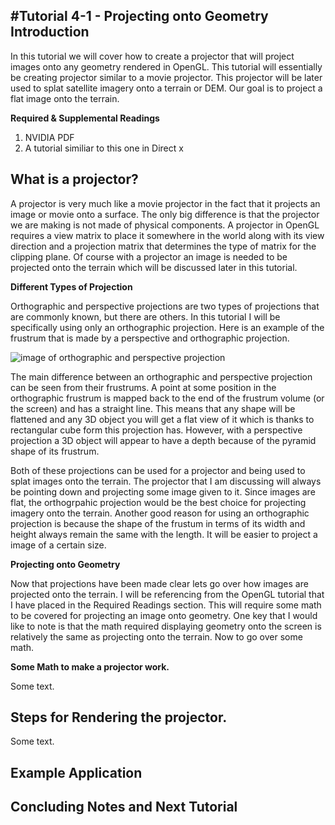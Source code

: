 #Tutorial 4-1 - Projecting onto Geometry
**Introduction**
----
In this tutorial we will cover how to create a projector that will project images onto any geometry rendered in OpenGL. This tutorial will essentially be creating projector similar to a movie projector. This projector will be later used to splat satellite imagery onto a terrain or DEM. Our goal is to project a flat image onto the terrain.

**Required & Supplemental Readings**

1. NVIDIA PDF
2. A tutorial similiar to this one in Direct x


**What is a projector?**
-----
A projector is very much like a movie projector in the fact that it projects an image or movie onto a surface. The only big difference is that the projector we are making is not made of physical components. A projector in OpenGL requires a view matrix to place it somewhere in the world along with its view direction and a projection matrix that determines the type of matrix for the clipping plane. Of course with a projector an image is needed to be projected onto the terrain which will be discussed later in this tutorial. 

**Different Types of Projection**

Orthographic and perspective projections are two types of projections that are commonly known, but there are others. In this tutorial I will be specifically using only an orthographic projection. Here is an example of the frustrum that is made by a perspective and orthographic projection.

![image of orthographic and perspective projection](http://i.stack.imgur.com/zyGF1.gif)

The main difference between an orthographic and perspective projection can be seen from their frustrums. A point at some position in the orthographic frustrum is mapped back to the end of the frustrum volume (or the screen) and has a straight line. This means that any shape will be flattened and any 3D object you will get a flat view of it which is thanks to rectangular cube form this projection has. However, with a perspective projection  a 3D object will appear to have a depth because of the pyramid shape of its frustrum. 

Both of these projections can be used for a projector and being used to splat images onto the terrain. The projector that I am discussing will always be pointing down and projecting some image given to it. Since images are flat, the orthogrpahic projection would be the best choice for projecting imagery onto the terrain. Another good reason for using an orthographic projection is because the shape of the frustum in terms of its width and height always remain the same with the length. It will be easier to project a image of a certain size.

**Projecting onto Geometry**

Now that projections have been made clear lets go over how images are projected onto the terrain. I will be referencing from the OpenGL tutorial that I have placed in the Required Readings section. This will require some math to be covered for projecting an image onto geometry. One key that I would like to note is that the math required displaying geometry onto the screen is relatively the same as projecting onto the terrain. Now to go over some math.

**Some Math to make a projector work.**

Some text.

**Steps for Rendering the projector.** 
-----

Some text.

**Example Application**
----



**Concluding Notes and Next Tutorial**
-----
